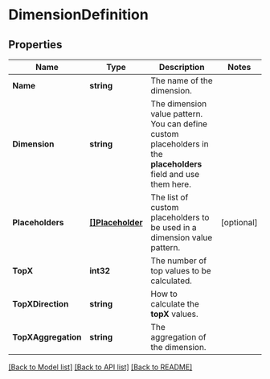 # DimensionDefinition

## Properties

Name | Type | Description | Notes
------------ | ------------- | ------------- | -------------
**Name** | **string** | The name of the dimension. | 
**Dimension** | **string** | The dimension value pattern.    You can define custom placeholders in the **placeholders** field and use them here. | 
**Placeholders** | [**[]Placeholder**](Placeholder.md) | The list of custom placeholders to be used in a dimension value pattern. | [optional] 
**TopX** | **int32** | The number of top values to be calculated. | 
**TopXDirection** | **string** | How to calculate the **topX** values. | 
**TopXAggregation** | **string** | The aggregation of the dimension. | 

[[Back to Model list]](../README.md#documentation-for-models) [[Back to API list]](../README.md#documentation-for-api-endpoints) [[Back to README]](../README.md)


